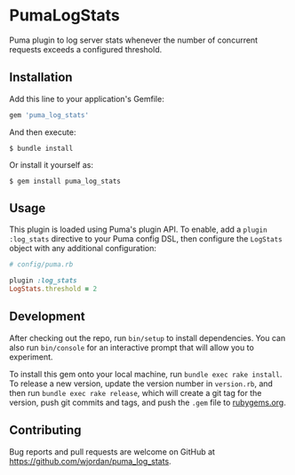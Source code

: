 # PumaLogStats

Puma plugin to log server stats whenever the number of concurrent requests exceeds a configured threshold.


## Installation

Add this line to your application's Gemfile:

```ruby
gem 'puma_log_stats'
```

And then execute:

    $ bundle install

Or install it yourself as:

    $ gem install puma_log_stats

## Usage

This plugin is loaded using Puma's plugin API. To enable, add a `plugin :log_stats` directive to your Puma config DSL, then configure the `LogStats` object with any additional configuration:

```ruby
# config/puma.rb

plugin :log_stats
LogStats.threshold = 2
```

## Development

After checking out the repo, run `bin/setup` to install dependencies. You can also run `bin/console` for an interactive prompt that will allow you to experiment.

To install this gem onto your local machine, run `bundle exec rake install`. To release a new version, update the version number in `version.rb`, and then run `bundle exec rake release`, which will create a git tag for the version, push git commits and tags, and push the `.gem` file to [rubygems.org](https://rubygems.org).

## Contributing

Bug reports and pull requests are welcome on GitHub at https://github.com/wjordan/puma_log_stats.
